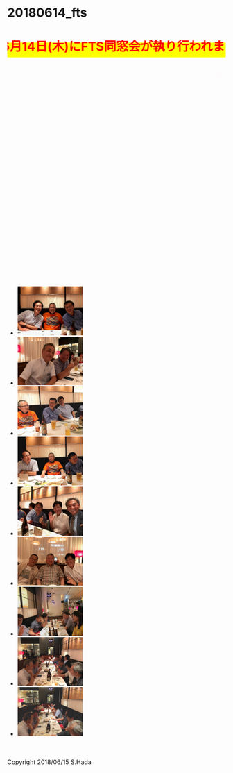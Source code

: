 # 20180614_fts

<html lang="ja">
 <head>
  <meta charset="utf-8" />

<style type="text/css">
  p {
color: #fffafa;
font-size: 1.5em;
 }
<!--
 .red {color:#ff0000;}
 .grey {color:#ffffff; background:#999999;}
 .yellow {color:#ff0000; background:#ffff00;}
 .blue {color:#0000ff;}
 .white {color:#ffffff; blinking;}
 .waku {border:2px dotted #99cc66;
　　　　　　line-height: 200%;
　　　　　　padding: 10px;}
 -->
 #preview{
	position: relative;
	border: 3px solid #333;
	background: #444;
	padding: 5px;
	display: none;
	color: #FFF;
	text-align: center;
}
    body { background: url(https://torokoid.github.io/fts/20180614_01.JPG) repeat-y top center fixed;  background-size:contain; "} 
   </style> 
</head>
<body>
<h1><span class="yellow"><marquee behavior="alternate">!!! 2018年6月14日(木)にFTS同窓会が執り行われました !!!</marquee></span></h1>
<p align="right"><marquee direction="right" scrollamount="20" width="30%">(^_^)/~hada</marquee></p>
<br><br><br><br><br><br><br><br><br><br><br><br><br><br><br><br><br><br><br><br><br><br><br><br><br><br>
 <ul>
<li><a href="20180614_05.jpg" class="preview"><img src="20180614_05.jpg" alt="サンプル画像" width="150" /></a></li>
<li><a href="20180614_03.jpg" class="preview"><img src="20180614_03.jpg" alt="サンプル画像" width="150" /></a></li>
<li><a href="20180614_04.jpg" class="preview"><img src="20180614_04.jpg" alt="サンプル画像" width="150" /></a></li>
<li><a href="20180614_02.jpg" class="preview"><img src="20180614_02.jpg" alt="サンプル画像" width="150" /></a></li>
<li><a href="20180614_06.jpg" class="preview"><img src="20180614_06.jpg" alt="サンプル画像" width="150" /></a></li>
<li><a href="20180614_07.jpg" class="preview"><img src="20180614_07.jpg" alt="サンプル画像" width="150" /></a></li>
<li><a href="20180614_08.jpg" class="preview"><img src="20180614_08.jpg" alt="サンプル画像" width="150" /></a></li>
<li><a href="20180614_09.jpg" class="preview"><img src="20180614_09.jpg" alt="サンプル画像" width="150" /></a></li>
<li><a href="20180614_10.jpg" class="preview"><img src="20180614_10.jpg" alt="サンプル画像" width="150" /></a></li>
</ul>

  </body>
</html>
<br><br>

<!-- フッタ -->
 <footer>
 Copyright 2018/06/15 S.Hada
 </footer>
